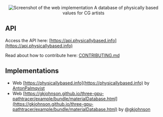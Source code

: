 <p align="center">
  <picture>
    <source media="(prefers-color-scheme: dark)" srcset="https://physicallybased.info/metatag-dark.jpg">
    <img alt="Screenshot of the web implementation" src="https://physicallybased.info/metatag.jpg">
  </picture>
  A database of physically based values for CG artists
</p>

## API

Access the API here: [https://api.physicallybased.info](https://api.physicallybased.info)

Read about how to contribute here: [CONTRIBUTING.md](https://github.com/AntonPalmqvist/physically-based-api/blob/main/CONTRIBUTING.md)

## Implementations

- Web [https://physicallybased.info](https://physicallybased.info) by [AntonPalmqvist](https://github.com/AntonPalmqvist)
- Web [https://gkjohnson.github.io/three-gpu-pathtracer/example/bundle/materialDatabase.html](https://gkjohnson.github.io/three-gpu-pathtracer/example/bundle/materialDatabase.html) by [@gkjohnson](https://github.com/gkjohnson)
